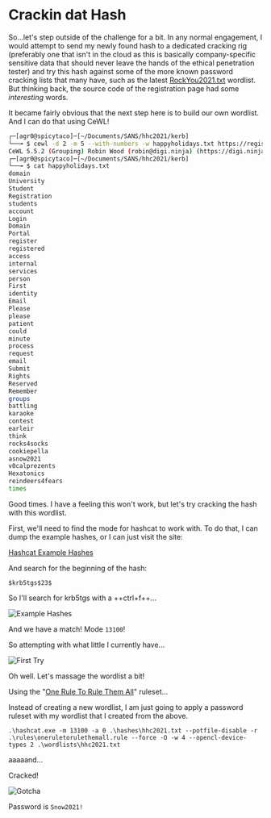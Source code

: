 # Crackin dat Hash

So...let's step outside of the challenge for a bit. In any normal engagement, I would attempt to send my newly found hash to a dedicated cracking rig (preferably one that isn't in the cloud as this is basically company-specific sensitive data that should never leave the hands of the ethical penetration tester) and try this hash against some of the more known password cracking lists that many have, such as the latest [RockYou2021.txt](https://github.com/ohmybahgosh/RockYou2021.txt) wordlist. But thinking back, the source code of the registration page had some *interesting* words.

It became fairly obvious that the next step here is to build our own wordlist. And I can do that using CeWL!

```sh
┌─[agr0@spicytaco]─[~/Documents/SANS/hhc2021/kerb]
└──╼ $ cewl -d 2 -m 5 --with-numbers -w happyholidays.txt https://register.elfu.org/register
CeWL 5.5.2 (Grouping) Robin Wood (robin@digi.ninja) (https://digi.ninja/)
┌─[agr0@spicytaco]─[~/Documents/SANS/hhc2021/kerb]
└──╼ $ cat happyholidays.txt 
domain
University
Student
Registration
students
account
Login
Domain
Portal
register
registered
access
internal
services
person
First
identity
Email
Please
please
patient
could
minute
process
request
email
Submit
Rights
Reserved
Remember
groups
battling
karaoke
contest
earleir
think
rocks4socks
cookiepella
asnow2021
v0calprezents
Hexatonics
reindeers4fears
times
```

Good times. I have a feeling this won't work, but let's try cracking the hash with this wordlist.

First, we'll need to find the mode for hashcat to work with. To do that, I can dump the example hashes, or I can just visit the site:

[Hashcat Example Hashes](https://hashcat.net/wiki/doku.php?id=example_hashes)

And search for the beginning of the hash:

`$krb5tgs$23$`

So I'll search for krb5tgs with a ++ctrl+f++...

![Example Hashes](/img/obj8-7/img1.png)

And we have a match! Mode `13100`!

So attempting with what little I currently have...

![First Try](/img/obj8-7/img2.png)

Oh well. Let's massage the wordlist a bit!

Using the "[One Rule To Rule Them All](https://github.com/NotSoSecure/password_cracking_rules)" ruleset...

Instead of creating a new wordlist, I am just going to apply a password ruleset with my wordlist that I created from the above.

`.\hashcat.exe -m 13100 -a 0 .\hashes\hhc2021.txt --potfile-disable -r .\rules\oneruletorulethemall.rule --force -O -w 4 --opencl-device-types 2 .\wordlists\hhc2021.txt`

aaaaand...

Cracked!

![Gotcha](/img/obj8-7/img3.png)

Password is `Snow2021!`